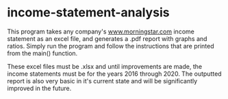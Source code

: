 # income-statement-analysis

This program takes any company's www.morningstar.com income statement as an excel file, and generates a .pdf report with graphs and ratios. Simply run the program and follow the instructions that are printed from the main() function.

These excel files must be .xlsx and until improvements are made, the income statements must be for the years 2016 through 2020. The outputted report is also very basic in it's current state and will be significantly improved in the future.
